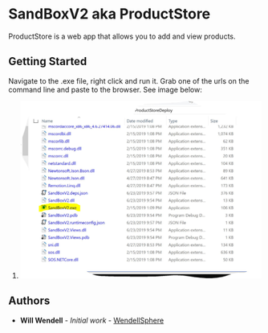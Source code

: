 # SandBoxV2 aka ProductStore

ProductStore is a web app that allows you to add and view products.

## Getting Started

Navigate to the .exe file, right click and run it. Grab one of the urls on the command line and paste to the browser. See image below:
1. ![alt text](https://github.com/WendellSphere/SandBoxV2/blob/master/SandBoxV2/InstructionsContent/ExePic.JPG)


## Authors

* **Will Wendell** - *Initial work* - [WendellSphere](https://github.com/WendellSphere)




